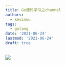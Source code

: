 ```yaml
---
title: Go源码学习之channel
authors:
  - kevinwu
tags:
  - golang
date: '2021-06-24'
lastmod: '2021-06-24'
draft: true
---
```


![](https://kevinwu0904-blog-images.oss-cn-shanghai.aliyuncs.com/blogs-golang-common/golang-logo.png)

